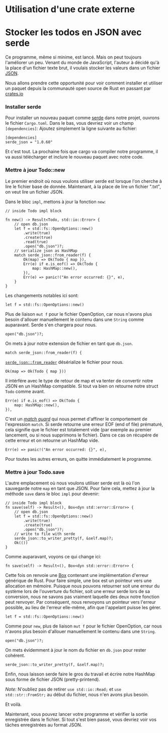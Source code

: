 # Utilisation d'une crate externe

# Stocker les todos en JSON avec serde

Ce programme, même si minime, est lancé. Mais on peut toujours l'améliorer un peu. Venant du monde de JavaScript, l'auteur à décidé qu'à la place d'un fichier texte brut, il voulais stocker les valeurs dans un fichier [JSON](https://en.wikipedia.org/wiki/JSON).

Nous allons prendre cette opportunité pour voir comment installer et utiliser un paquet depuis la communauté open source de Rust en passant par [crates.io](https://crates.io/)

### Installer serde

Pour installer un nouveau paquet comme [serde](https://crates.io/crates/serde) dans notre projet, ouvrons le fichier `Cargo.toml`. Dans le bas, vous devriez voir un champ `[dependencies]`: Ajoutez simplement la ligne suivante au fichier:

```rust,ignore
[dependencies]
serde_json = "1.0.60"
```

Et c'est tout. La prochaine fois que cargo va compiler notre programme, il va aussi télécharger et inclure le nouveau paquet avec notre code.

### Mettre à jour Todo::new

Le premier endroit où nous voulons utiliser serde est lorsque l'on cherche à lire le fichier base de donnée. Maintenant, à la place de lire un fichier ".txt", on veut lire un fichier JSON.

Dans le bloc `impl`, mettons à jour la fonction `new`:

```rust,ignore
// inside Todo impl block

fn new() -> Result<Todo, std::io::Error> {
    // open db.json
    let f = std::fs::OpenOptions::new()
        .write(true)
        .create(true)
        .read(true)
        .open("db.json")?;
    // serialize json as HashMap
    match serde_json::from_reader(f) {
        Ok(map) => Ok(Todo { map }),
        Err(e) if e.is_eof() => Ok(Todo {
            map: HashMap::new(),
        }),
        Err(e) => panic!("An error occurred: {}", e),
    }
}
```

Les changements notables ici sont:

`let f = std::fs::OpenOptions::new()`

Plus de liaison `mut f` pour le fichier OpenOption, car nous n'avons plus besoin d'allouer manuellement le contenu dans une `String` comme auparavant. Serde s'en chargera pour nous.

`open("db.json")?;`

On mets à jour notre extension de fichier en tant que `db.json`.

`match serde_json::from_reader(f) {`

[`serde_json::from_reader`](https://docs.serde.rs/serde_json/fn.from_reader.html) désérialize le fichier pour nous.

`Ok(map => Ok(Todo { map }))`

Il intérfére avec le type de retour de map et va tenter de convertir notre JSON en un HashMap compatible. Si tout va bien on retourne notre struct `Todo` comme avant.

```rust,ignore
Err(e) if e.is_eof() => Ok(Todo {
    map: HashMap::new(),
}),
```

C'est un [*match guard*](https://doc.rust-lang.org/reference/expressions/match-expr.html#match-guards) qui nous permet d'affiner le comportement de l'expression `match`. Si serde retourne une erreur EOF (end of file) prématuré, cela signifie que le fichier est totalement vide (par exemple au premier lancement, ou si nous supprimons le fichier). Dans ce cas on récupére de cette erreur et on retourne un HashMap vide.

`Err(e) => panic!("An error occurred: {}", e),`

Pour toutes les autres erreurs, on quitte immédiatement le programme.

### Mettre à jour Todo.save

L'autre emplacement où nous voulons utiliser serde est là où l'on sauvegarde notre `map` en tant que JSON. Pour faire cela, mettez à jour la méthode `save` dans le bloc `impl` pour devenir:

```rust,ignore
// inside Todo impl block
fn save(self) -> Result<(), Box<dyn std::error::Error>> {
    // open db.json
    let f = std::fs::OpenOptions::new()
        .write(true)
        .create(true)
        .open("db.json")?;
    // write to file with serde
    serde_json::to_writer_pretty(f, &self.map)?;
    Ok(())
}
```

Comme auparavant, voyons ce qui change ici:

`fn save(self) -> Result<(), Box<dyn std::error::Error>> {`

Cette fois on renvoie une [Box]() contenant une implémentation d'erreur générique de Rust.
Pour faire simple, une box est un pointeur vers une allocation en mémoire. Puisque nous pouvons retourner soit une erreur du système lors de l'ouverture du fichier, soit une erreur serde lors de sa conversion, nous ne savons pas vraiment laquelle des deux notre fonction peut renvoyer. Par conséquent, nous renvoyons un pointeur vers l'erreur possible, au lieu de l'erreur elle-même, afin que l'appelant puisse les gérer.

`let f = std::fs::OpenOptions::new()`

Comme pour `new`, plus de liaison `mut f` pour le fichier OpenOption, car nous n'avons plus besoin d'allouer manuellement le contenu dans une `String`.

`open("db.json")?;`

On mets évidemment à jour le nom du fichier en `db.json` pour rester cohérent.

`serde_json::to_writer_pretty(f, &self.map)?;`

Enfin, nous laisson serde faire le gros du travail et écrire notre HashMap sous forme de fichier JSON (pretty-printend).

*Note:* N'oubliez pas de retirer `use std::io::Read;` et `use std::str::FromStr;` au début du fichier, nous n'en avons plus besoin.

Et voilà.

Maintenant, vous pouvez lancer votre programme et vérifier la sortie enregistrée dans le fichier. Si tout s'est bien passé, vous devriez voir vos tâches enregistrées au format JSON.
